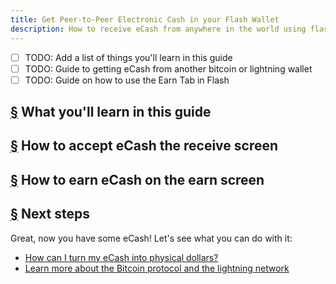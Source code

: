 ```yaml
---
title: Get Peer-to-Peer Electronic Cash in your Flash Wallet
description: How to receive eCash from anywhere in the world using flash, and how to earn a litte eCash by learning about Bitcoin.
---
```


- [ ] TODO: Add a list of things you'll learn in this guide
- [ ] TODO: Guide to getting eCash from another bitcoin or lightning wallet
- [ ] TODO: Guide on how to use the Earn Tab in Flash

## [§](#what-youll-learn) What you'll learn in this guide

## [§](#receive-screen) How to accept eCash the receive screen

## [§](#earn-screen) How to earn eCash on the earn screen

## [§](#next-steps) Next steps

Great, now you have some eCash! Let's see what you can do with it:

-   [How can I turn my eCash into physical dollars?](/en/guides/cash-out)
-   [Learn more about the Bitcoin protocol and the lightning network](/en/the-protocol)